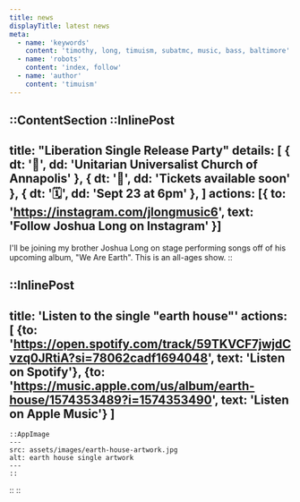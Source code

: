 ```yaml
---
title: news
displayTitle: latest news
meta:
  - name: 'keywords'
    content: 'timothy, long, timuism, subatmc, music, bass, baltimore'
  - name: 'robots'
    content: 'index, follow'
  - name: 'author'
    content: 'timuism'
---
```



::ContentSection
  ::InlinePost
  ---
  title: "Liberation Single Release Party"
  details: [
    { dt: '📍', dd: 'Unitarian Universalist Church of Annapolis' },
    { dt: '🎫', dd: 'Tickets available soon' },
    { dt: '🗓️', dd: 'Sept 23 at 6pm' },
  ]
  actions: [{
    to: 'https://instagram.com/jlongmusic6',
    text: 'Follow Joshua Long on Instagram'
  }]
  ---
  I'll be joining my brother Joshua Long on stage performing songs off of his upcoming album, "We Are Earth". This is an all-ages show.
  ::

  ::InlinePost
  ---
  title: 'Listen to the single "earth house"'
  actions: [
    {to: 'https://open.spotify.com/track/59TKVCF7jwjdCvzq0JRtiA?si=78062cadf1694048', text: 'Listen on Spotify'}, 
    {to: 'https://music.apple.com/us/album/earth-house/1574353489?i=1574353490', text: 'Listen on Apple Music'}
  ]
  ---
    ::AppImage
    ---
    src: assets/images/earth-house-artwork.jpg
    alt: earth house single artwork
    ---
    ::
  ::
::
